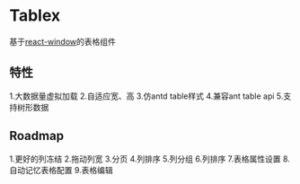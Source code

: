 # Tablex
基于<a href="https://github.com/bvaughn/react-window">react-window</a>的表格组件


## 特性

1.大数据量虚拟加载
2.自适应宽、高
3.仿antd table样式
4.兼容ant table api 
5.支持树形数据

## Roadmap

1.更好的列冻结
2.拖动列宽
3.分页
4.列排序
5.列分组
6.列排序
7.表格属性设置
8.自动记忆表格配置
9.表格编辑